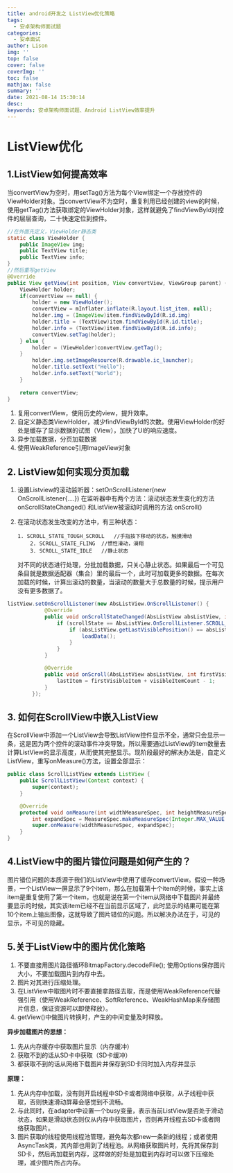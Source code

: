 ```yaml
---
title: android开发之 ListView优化策略
tags:
  - 安卓架构师面试题
categories:
  - 安卓面试
author: Lison
img: ''
top: false
cover: false
coverImg: ''
toc: false
mathjax: false
summary: ''
date: 2021-08-14 15:30:14
desc:
keywords: 安卓架构师面试题、Android ListView效率提升
---
```



<!--more-->

# ListView优化

## 1.ListView如何提高效率

​		当convertView为空时，用setTag()方法为每个View绑定一个存放控件的ViewHolder对象。当convertView不为空时，重复利用已经创建的view的时候，使用getTag()方法获取绑定的ViewHolder对象，这样就避免了findViewById对控件的层层查询，二十快速定位到控件。

```java
//在外面先定义，ViewHolder静态类
static class ViewHolder {
    public ImageView img;
    public TextView title;
    public TextView info;
}
//然后重写getView
@Override
public View getView(int position, View convertView, ViewGroup parent) {
    ViewHolder holder;
    if(convertView == null) {
        holder = new ViewHolder();
        convertView = mInflater.inflate(R.layout.list_item, null);
        holder.img = (ImageView)item.findViewById(R.id.img)
        holder.title = (TextView)item.findViewById(R.id.title);
        holder.info = (TextView)item.findViewById(R.id.info);
        convertView.setTag(holder);
    } else {
        holder = (ViewHolder)convertView.getTag();
    }
        holder.img.setImageResource(R.drawable.ic_launcher);
        holder.title.setText("Hello");
        holder.info.setText("World");
    }
                                                                                                
    return convertView;
}
```



1. 复用convertView，使用历史的view，提升效率。
2. 自定义静态类ViewHolder，减少findViewById的次数。使用ViewHolder的好处是缓存了显示数据的试图（View），加快了UI的响应速度。
3. 异步加载数据，分页加载数据
4. 使用WeakReference引用ImageView对象

## 2. ListView如何实现分页加载

 1. 设置Listview的滚动监听器：setOnScrollListener(new OnScrollListener{....}) 在监听器中有两个方法：滚动状态发生变化的方法 onScrollStateChanged() 和ListView被滚动时调用的方法 onScroll()

 2. 在滚动状态发生改变的方法中，有三种状态：

     	1. SCROLL_STATE_TOUGH_SCROLL   //手指按下移动的状态，触摸滑动
          	2. SCROLL_STATE_FLING  //惯性滑动，滑翔
          	3. SCROLL_STATE_IDLE   //静止状态

    对不同的状态进行处理，分批加载数据，只关心静止状态。如果最后一个可见条目就是数据适配器（集合）里的最后一个，此时可加载更多的数据。在每次加载的时候，计算出滚动的数量，当滚动的数量大于总数量的时候，提示用户没有更多数据了。

```java
listView.setOnScrollListener(new AbsListView.OnScrollListener() {
            @Override
            public void onScrollStateChanged(AbsListView absListView, int scrollState) {
                if (scrollState == AbsListView.OnScrollListener.SCROLL_STATE_IDLE) {
                    if (absListView.getLastVisiblePosition() == absListView.getCount() - 1) {
                        loadData();
                    }
                }
            }

            @Override
            public void onScroll(AbsListView absListView, int firstVisibleItem, int visibleItemCount, int totalItemCount) {
                lastItem = firstVisibleItem + visibleItemCount - 1;
            }
        });
```

## 3. 如何在ScrollView中嵌入ListView

​	在ScrollView中添加一个ListView会导致ListView控件显示不全，通常只会显示一条，这是因为两个控件的滚动事件冲突导致。所以需要通过ListView的item数量去计算ListView的显示高度，从而使其完整显示。现阶段最好的解决办法是，自定义ListView，重写onMeasure()方法，设置全部显示：

```java
public class ScrollListView extends ListView {
    public ScrollListView(Context context) {
        super(context);
    }

    @Override
    protected void onMeasure(int widthMeasureSpec, int heightMeasureSpec) {
        int expandSpec = MeasureSpec.makeMeasureSpec(Integer.MAX_VALUE >> 2, MeasureSpec.AT_MOST);
        super.onMeasure(widthMeasureSpec, expandSpec);
    }
}
```

## 4.ListView中的图片错位问题是如何产生的？

​	图片错位问题的本质源于我们的ListView中使用了缓存convertView。假设一种场景，一个ListView一屏显示了9个item，那么在加载第十个item的时候，事实上该item是重复使用了第一个item，也就是说在第一个item从网络中下载图片并最终要显示的时候，其实该item已经不在当前显示区域了，此时显示的结果可能在第10个item上输出图像，这就导致了图片错位的问题。所以解决办法在于，可见的显示，不可见的隐藏。

## 5.关于ListView中的图片优化策略

1. 不要直接用图片路径循环BitmapFactory.decodeFile(); 使用Options保存图片大小，不要加载图片到内存中去。
2. 图片对其进行压缩处理。
3. 在ListView中取图片时不要直接拿路径去取，而是使用WeakReference代替强引用（使用WeakReference、SoftReference、WeakHashMap来存储图片信息，保证资源可以即使释放）。
4. getView()中做图片转换时，产生的中间变量及时释放。

**异步加载图片的思想：**

1. 先从内存缓存中获取图片显示（内存缓冲）
2. 获取不到的话从SD卡中获取（SD卡缓冲）
3. 都获取不到的话从网络下载图片并保存到SD卡同时加入内存并显示

**原理：**

1. 先从内存中加载，没有则开启线程中SD卡或者网络中获取，从子线程中获取，否则快速滑动屏幕会感觉到不流畅。
2. 与此同时，在adapter中设置一个busy变量，表示当前ListView是否处于滑动状态，如果是滑动状态则仅从内存中获取图片，否则再开线程去SD卡或者网络获取图片。
3. 图片获取的线程使用线程池管理，避免每次都new一条新的线程；或者使用AsyncTask类，其内部也用到了线程池。从网络获取图片时，先将其保存到SD卡，然后再加载到内存，这样做的好处是加载到内存时可以做下压缩处理，减少图片所占内存。
